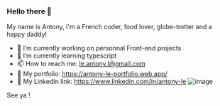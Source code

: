### Hello there 👋

My name is Antony, i'm a French coder, food lover, globe-trotter and a happy daddy!

- 🔭 I’m currently working on personnal Front-end projects
- 🌱 I’m currently learning typescript
- 📫 How to reach me: le.antony.l@gmail.com
- 📁 My portfolio: https://antony-le-portfolio.web.app/ 
- 🎯 My LinkedIn link: https://www.linkedin.com/in/antony-le
![image](https://user-images.githubusercontent.com/74828369/159464425-41d13dc0-5e3c-4b20-aff4-a8a788e38594.png)




See ya !

